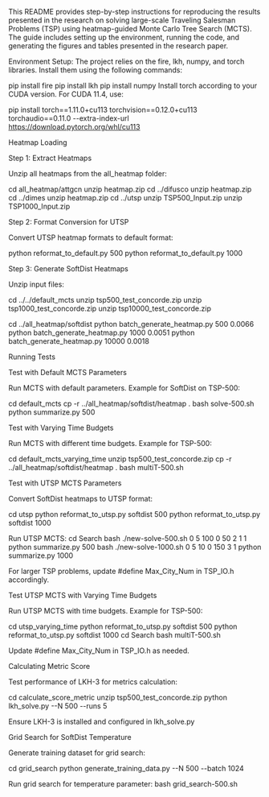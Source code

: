 This README provides step-by-step instructions for reproducing the results presented in the research on solving large-scale Traveling Salesman Problems (TSP) using heatmap-guided Monte Carlo Tree Search (MCTS). The guide includes setting up the environment, running the code, and generating the figures and tables presented in the research paper.

Environment Setup: The project relies on the fire, lkh, numpy, and torch libraries. Install them using the following commands:

pip install fire
pip install lkh
pip install numpy
Install torch according to your CUDA version. For CUDA 11.4, use:

pip install torch==1.11.0+cu113 torchvision==0.12.0+cu113 torchaudio==0.11.0 --extra-index-url https://download.pytorch.org/whl/cu113

Heatmap Loading

Step 1: Extract Heatmaps

Unzip all heatmaps from the all_heatmap folder:

cd all_heatmap/attgcn
unzip heatmap.zip
cd ../difusco
unzip heatmap.zip
cd ../dimes
unzip heatmap.zip
cd ../utsp
unzip TSP500_Input.zip
unzip TSP1000_Input.zip

Step 2: Format Conversion for UTSP

Convert UTSP heatmap formats to default format:

python reformat_to_default.py 500
python reformat_to_default.py 1000

Step 3: Generate SoftDist Heatmaps

Unzip input files:

cd ../../default_mcts
unzip tsp500_test_concorde.zip
unzip tsp1000_test_concorde.zip
unzip tsp10000_test_concorde.zip

cd ../all_heatmap/softdist
python batch_generate_heatmap.py 500 0.0066
python batch_generate_heatmap.py 1000 0.0051
python batch_generate_heatmap.py 10000 0.0018


Running Tests

Test with Default MCTS Parameters

Run MCTS with default parameters. Example for SoftDist on TSP-500:

cd default_mcts
cp -r ../all_heatmap/softdist/heatmap .
bash solve-500.sh
python summarize.py 500

Test with Varying Time Budgets

Run MCTS with different time budgets. Example for TSP-500:

cd default_mcts_varying_time
unzip tsp500_test_concorde.zip
cp -r ../all_heatmap/softdist/heatmap .
bash multiT-500.sh

Test with UTSP MCTS Parameters

Convert SoftDist heatmaps to UTSP format:

cd utsp
python reformat_to_utsp.py softdist 500
python reformat_to_utsp.py softdist 1000

Run UTSP MCTS:
cd Search
bash ./new-solve-500.sh 0 5 100 0 50 2 1 1
python summarize.py 500
bash ./new-solve-1000.sh 0 5 10 0 150 3 1
python summarize.py 1000

For larger TSP problems, update #define Max_City_Num in TSP_IO.h accordingly.

Test UTSP MCTS with Varying Time Budgets

Run UTSP MCTS with time budgets. Example for TSP-500:

cd utsp_varying_time
python reformat_to_utsp.py softdist 500
python reformat_to_utsp.py softdist 1000
cd Search
bash multiT-500.sh

Update #define Max_City_Num in TSP_IO.h as needed.

Calculating Metric Score

Test performance of LKH-3 for metrics calculation:

cd calculate_score_metric
unzip tsp500_test_concorde.zip
python lkh_solve.py --N 500 --runs 5

Ensure LKH-3 is installed and configured in lkh_solve.py

Grid Search for SoftDist Temperature

Generate training dataset for grid search:

cd grid_search
python generate_training_data.py --N 500 --batch 1024

Run grid search for temperature parameter:
bash grid_search-500.sh

